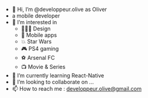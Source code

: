 - 👋 Hi, I’m @developpeur.olive as Oliver
- a mobile developer
- 👀 I’m interested in 
  - 👨🏼‍🎨  Design
  - 📲  Mobile apps
  - 💥  Star Wars
  - 🎮  PS4 gaming
  - ⚽️  Arsenal FC
  - 📺  Movie & Series
- 🌱 I’m currently learning React-Native
- 💞️ I’m looking to collaborate on ...
- 📫 How to reach me : developpeur.olive@gmail.com

<!---
developeroliver/developeroliver is a ✨ special ✨ repository because its `README.md` (this file) appears on your GitHub profile.
You can click the Preview link to take a look at your changes.
--->
